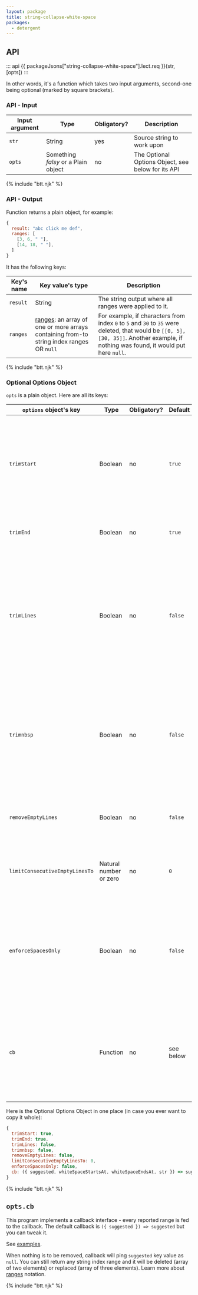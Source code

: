 ```yaml
---
layout: package
title: string-collapse-white-space
packages:
  - detergent
---
```


## API

::: api
{{ packageJsons["string-collapse-white-space"].lect.req }}(str, [opts])
:::

In other words, it's a function which takes two input arguments, second-one being optional (marked by square brackets).

### API - Input

| Input argument | Type                                            | Obligatory? | Description                                                                                                      |
| -------------- | ----------------------------------------------- | ----------- | ---------------------------------------------------------------------------------------------------------------- |
| `str`          | String | yes         | Source string to work upon |
| `opts`        | Something _falsy_ or a Plain object | no          | The Optional Options Object, see below for its API |

{% include "btt.njk" %}

### API - Output

Function returns a plain object, for example:

```js
{
  result: "abc click me def",
  ranges: [
    [3, 6, " "],
    [14, 18, " "],
  ]
}
```

It has the following keys:

| Key's name | Key value's type                          | Description                                                                                                                       |
| ---------- | ----------------------------------------- | --------------------------------------------------------------------------------------------------------------------------------- |
| `result`   | String                                    | The string output where all ranges were applied to it.                                                                           |
| `ranges`   | [ranges](/ranges/): an array of one or more arrays containing from-to string index ranges OR `null` | For example, if characters from index `0` to `5` and `30` to `35` were deleted, that would be `[[0, 5], [30, 35]]`. Another example, if nothing was found, it would put here `null`.                |

{% include "btt.njk" %}

### Optional Options Object

`opts` is a plain object. Here are all its keys:

| `options` object's key         | Type                   | Obligatory? | Default | Description                                                                                                                                                                         |
| ------------------------------ | ---------------------- | ----------- | ------- | ----------------------------------------------------------------------------------------------------------------------------------------------------------------------------------- |
| `trimStart`                    | Boolean                | no          | `true`  | if `false`, leading whitespace will be just collapsed. That might a single space, for example, if there are bunch of leading spaces.                                                |
| `trimEnd`                      | Boolean                | no          | `true`  | if `false`, trailing whitespace will be just collapsed.                                                                                                                             |
| `trimLines`                    | Boolean                | no          | `false` | if `true`, every line will be trimmed (all whitespace characters except line breaks CR and LF will be deleted, also non-breaking spaces will be deleted, if `trimnbsp` is set to `true`)                            |
| `trimnbsp`                     | Boolean                | no          | `false` | when trimming, do we delete non-breaking spaces (if set to `true`, answer would be "yes"). This setting also affects `trimLines` setting above.                                     |
| `removeEmptyLines`             | Boolean                | no          | `false` | if any line can be trimmed to empty string, it will be removed.                                                                                                                     |
| `limitConsecutiveEmptyLinesTo` | Natural number or zero | no          | `0`     | Set to 1 or more to allow that many blank lines between content                                                                                                                     |
| `enforceSpacesOnly` | Boolean | no          | `false`     | If enabled, not only consecutive space character chunks will be collapsed but any whitespace character chunks (except line breaks). |
| `cb` | Function | no          | see below     | All output and every whitespace chunk (including single spaces) is fed to it. Whatever you return, gets written to resulting [ranges](/ranges/). |

Here is the Optional Options Object in one place (in case you ever want to copy it whole):

```js
{
  trimStart: true,
  trimEnd: true,
  trimLines: false,
  trimnbsp: false,
  removeEmptyLines: false,
  limitConsecutiveEmptyLinesTo: 0,
  enforceSpacesOnly: false,
  cb: ({ suggested, whiteSpaceStartsAt, whiteSpaceEndsAt, str }) => suggested,
}
```

{% include "btt.njk" %}

## `opts.cb`

This program implements a callback interface - every reported range is fed to the callback. The default callback is `({ suggested }) => suggested` but you can tweak it.

See [examples](/os/string-collapse-white-space/examples/).

When nothing is to be removed, callback will ping `suggested` key value as `null`. You can still return any string index range and it will be deleted (array of two elements) or replaced (array of three elements). Learn more about [ranges](/ranges/) notation.

{% include "btt.njk" %}
